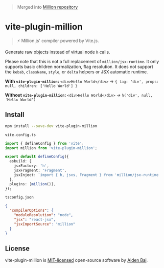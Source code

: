 > Merged into [Million repository](https://github.com/aidenybai/million)

# vite-plugin-million

> ⚡ Million.js' compiler powered by Vite.js.

Generate raw objects instead of virtual node `h` calls.

Please note that this is not a full replacement of `million/jsx-runtime`. It only supports basic children normalization, flag resolution. It does not support the `kebab`, `className`, `style`, or `delta` helpers or JSX automatic runtime.

**With `vite-plugin-million`:** `<div>Hello World</div>` → `{ tag: 'div', props: null, children: ['Hello World'] }`

**Without `vite-plugin-million`:** `<div>Hello World</div>` → `h('div', null, 'Hello World')`

## Install

```sh
npm install --save-dev vite-plugin-million
```

`vite.config.ts`

```ts
import { defineConfig } from 'vite';
import million from 'vite-plugin-million';

export default defineConfig({
  esbuild: {
    jsxFactory: 'h',
    jsxFragment: 'Fragment',
    jsxInject: `import { h, jsxs, Fragment } from 'million/jsx-runtime'`,
  },
  plugins: [million()],
});
```

`tsconfig.json`

```json
{
  "compilerOptions": {
    "moduleResolution": "node",
    "jsx": "react-jsx",
    "jsxImportSource": "million"
  }
}
```

## License

vite-plugin-million is [MIT-licensed](LICENSE) open-source software by [Aiden Bai](https://github.com/aidenybai).

